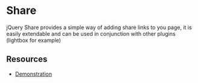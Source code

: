Share
=====

jQuery Share provides a simple way of adding share links to you page, it is easily extendable and can be used in conjunction with other plugins (lightbox for example)

Resources
---------

* [Demonstration](http://thespiral.ca/jquery/share/demo/)